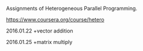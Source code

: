 Assignments of Heterogeneous Parallel Programming.

https://www.coursera.org/course/hetero

2016.01.22
\+vector addition

2016.01.25
\+matrix multiply
